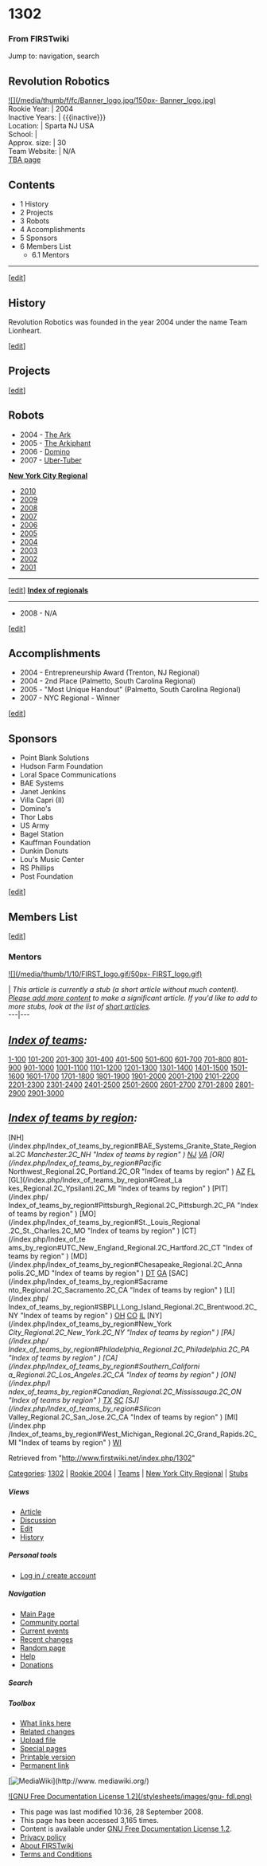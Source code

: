 # 1302

### From FIRSTwiki

Jump to: navigation, search

Revolution Robotics  
---  
[![](/media/thumb/f/fc/Banner_logo.jpg/150px-
Banner_logo.jpg)](/index.php/Image:Banner_logo.jpg "" )  
Rookie Year: | 2004  
Inactive Years: | {{{inactive}}}  
Location: | Sparta NJ USA  
School: |  
Approx. size: | 30  
Team Website: | N/A  
[TBA page](http://www.thebluealliance.net/tbatv/team.php?team=1302
"http://www.thebluealliance.net/tbatv/team.php?team=1302" )  
  
  

  

## Contents

  * 1 History
  * 2 Projects
  * 3 Robots
  * 4 Accomplishments
  * 5 Sponsors
  * 6 Members List
    * 6.1 Mentors  
---  
  
[[edit](/index.php?title=1302&action=edit&section=1 "Edit section: History" )]

## History

Revolution Robotics was founded in the year 2004 under the name Team
Lionheart.

[[edit](/index.php?title=1302&action=edit&section=2 "Edit section: Projects"
)]

## Projects

[[edit](/index.php?title=1302&action=edit&section=3 "Edit section: Robots" )]

## Robots

  * 2004 - [The Ark](/index.php?title=The_Ark_%281302%29&action=edit "The Ark \(1302\)" )
  * 2005 - [The Arkiphant](/index.php?title=The_Arkiphant_%281302%29&action=edit "The Arkiphant \(1302\)" )
  * 2006 - [Domino](/index.php?title=Domino_%281302%29&action=edit "Domino \(1302\)" )
  * 2007 - [Uber-Tuber](/index.php?title=Uber_Tuber_%281302%29&action=edit "Uber Tuber \(1302\)" )

**[New York City Regional](/index.php/New_York_City_Regional "New York City Regional" )**

  * [2010](/index.php?title=New_York_City_Regional_%282010%29&action=edit "New York City Regional \(2010\)" )
  * [2009](/index.php?title=New_York_City_Regional_%282009%29&action=edit "New York City Regional \(2009\)" )
  * [2008](/index.php?title=New_York_City_Regional_%282008%29&action=edit "New York City Regional \(2008\)" )
  * [2007](/index.php/New_York_City_Regional_%282007%29 "New York City Regional \(2007\)" )
  * [2006](/index.php/New_York_City_Regional_%282006%29 "New York City Regional \(2006\)" )
  * [2005](/index.php/New_York_City_Regional_%282005%29 "New York City Regional \(2005\)" )
  * [2004](/index.php/New_York_City_Regional_%282004%29 "New York City Regional \(2004\)" )
  * [2003](/index.php/New_York_City_Regional_%282003%29 "New York City Regional \(2003\)" )
  * [2002](/index.php/New_York_City_Regional_%282002%29 "New York City Regional \(2002\)" )
  * [2001](/index.php/New_York_City_Regional_%282001%29 "New York City Regional \(2001\)" )

* * *

[[edit](/index.php/Template:New_York_City_Regional_toc "Template:New York City
Regional toc" )] **[Index of regionals](/index.php/Index_of_regionals "Index
of regionals" )**  
  
---  
  
  * 2008 - N/A 

[[edit](/index.php?title=1302&action=edit&section=4 "Edit section:
Accomplishments" )]

## Accomplishments

  * 2004 - Entrepreneurship Award (Trenton, NJ Regional) 
  * 2004 - 2nd Place (Palmetto, South Carolina Regional) 
  * 2005 - "Most Unique Handout" (Palmetto, South Carolina Regional) 
  * 2007 - NYC Regional - Winner 

[[edit](/index.php?title=1302&action=edit&section=5 "Edit section: Sponsors"
)]

## Sponsors

  * Point Blank Solutions 
  * Hudson Farm Foundation 
  * Loral Space Communications 
  * BAE Systems 
  * Janet Jenkins 
  * Villa Capri (II) 
  * Domino's 
  * Thor Labs 
  * US Army 
  * Bagel Station 
  * Kauffman Foundation 
  * Dunkin Donuts 
  * Lou's Music Center 
  * RS Phillips 
  * Post Foundation 

[[edit](/index.php?title=1302&action=edit&section=6 "Edit section: Members
List" )]

## Members List

[[edit](/index.php?title=1302&action=edit&section=7 "Edit section: Mentors" )]

### Mentors

[![](/media/thumb/1/10/FIRST_logo.gif/50px-
FIRST_logo.gif)](/index.php/Image:FIRST_logo.gif "" )

|  _This article is currently a stub (a short article without much content).
[Please add more
content](http://www.firstwiki.net/index.php?title=1302&action=edit
"http://www.firstwiki.net/index.php?title=1302&action=edit" ) to make a
significant article. If you'd like to add to more stubs, look at the list of
[short articles](/index.php/Special:Shortpages "Special:Shortpages" )._  
---|---  
  
  

_[Index of teams](/index.php/Index_of_teams "Index of teams" ):_  
---  
  
[1-100](/index.php/Index_of_teams#1-100 "Index of teams" )
[101-200](/index.php/Index_of_teams#101-200 "Index of teams" )
[201-300](/index.php/Index_of_teams#201-300 "Index of teams" )
[301-400](/index.php/Index_of_teams#301-400 "Index of teams" )
[401-500](/index.php/Index_of_teams#401-500 "Index of teams" )
[501-600](/index.php/Index_of_teams#501-600 "Index of teams" )
[601-700](/index.php/Index_of_teams#601-700 "Index of teams" )
[701-800](/index.php/Index_of_teams#701-800 "Index of teams" )
[801-900](/index.php/Index_of_teams#801-900 "Index of teams" )
[901-1000](/index.php/Index_of_teams#901-1000 "Index of teams" )
[1001-1100](/index.php/Index_of_teams#1001-1100 "Index of teams" )
[1101-1200](/index.php/Index_of_teams#1101-1200 "Index of teams" )
[1201-1300](/index.php/Index_of_teams#1201-1300 "Index of teams" )
[1301-1400](/index.php/Index_of_teams#1301-1400 "Index of teams" )
[1401-1500](/index.php/Index_of_teams#1401-1500 "Index of teams" )
[1501-1600](/index.php/Index_of_teams#1501-1600 "Index of teams" )
[1601-1700](/index.php/Index_of_teams#1601-1700 "Index of teams" )
[1701-1800](/index.php/Index_of_teams#1701-1800 "Index of teams" )
[1801-1900](/index.php/Index_of_teams#1801-1900 "Index of teams" )
[1901-2000](/index.php/Index_of_teams#1901-2000 "Index of teams" )
[2001-2100](/index.php/Index_of_teams#2001-2100 "Index of teams" )
[2101-2200](/index.php/Index_of_teams#2101-2200 "Index of teams" )
[2201-2300](/index.php/Index_of_teams#2201-2300 "Index of teams" )
[2301-2400](/index.php/Index_of_teams#2301-2400 "Index of teams" )
[2401-2500](/index.php/Index_of_teams#2401-2500 "Index of teams" )
[2501-2600](/index.php/Index_of_teams#2501-2600 "Index of teams" )
[2601-2700](/index.php/Index_of_teams#2601-2700 "Index of teams" )
[2701-2800](/index.php/Index_of_teams#2701-2800 "Index of teams" )
[2801-2900](/index.php/Index_of_teams#2801-2900 "Index of teams" )
[2901-3000](/index.php/Index_of_teams#2901-3000 "Index of teams" )  
  
_[Index of teams by region](/index.php/Index_of_teams_by_region "Index of
teams by region" ):_  
---  
  
[NH](/index.php/Index_of_teams_by_region#BAE_Systems_Granite_State_Regional.2C
_Manchester.2C_NH "Index of teams by region" )
[NJ](/index.php/Index_of_teams_by_region#New_Jersey_Regional.2C_Trenton.2C_NJ
"Index of teams by region" )
[VA](/index.php/Index_of_teams_by_region#NASA.2FVCU_Regional.2C_Richmond.2C_VA
"Index of teams by region" ) [OR](/index.php/Index_of_teams_by_region#Pacific_
Northwest_Regional.2C_Portland.2C_OR "Index of teams by region" )
[AZ](/index.php/Index_of_teams_by_region#Arizona_Regional.2C_Phoenix.2C_AZ
"Index of teams by region" )
[FL](/index.php/Index_of_teams_by_region#Florida_Regional.2C_Orlando.2C_FL
"Index of teams by region" ) [GL](/index.php/Index_of_teams_by_region#Great_La
kes_Regional.2C_Ypsilanti.2C_MI "Index of teams by region" ) [PIT](/index.php/
Index_of_teams_by_region#Pittsburgh_Regional.2C_Pittsburgh.2C_PA "Index of
teams by region" ) [MO](/index.php/Index_of_teams_by_region#St._Louis_Regional
.2C_St._Charles.2C_MO "Index of teams by region" ) [CT](/index.php/Index_of_te
ams_by_region#UTC_New_England_Regional.2C_Hartford.2C_CT "Index of teams by
region" ) [MD](/index.php/Index_of_teams_by_region#Chesapeake_Regional.2C_Anna
polis.2C_MD "Index of teams by region" )
[DT](/index.php/Index_of_teams_by_region#Detroit_Regional.2C_Detroit.2C_MI
"Index of teams by region" )
[GA](/index.php/Index_of_teams_by_region#Peachtree_Regional.2C_Duluth.2C_GA
"Index of teams by region" ) [SAC](/index.php/Index_of_teams_by_region#Sacrame
nto_Regional.2C_Sacramento.2C_CA "Index of teams by region" ) [LI](/index.php/
Index_of_teams_by_region#SBPLI_Long_Island_Regional.2C_Brentwood.2C_NY "Index
of teams by region" )
[OH](/index.php/Index_of_teams_by_region#Buckeye_Regional.2C_Cleveland.2C_OH
"Index of teams by region" )
[CO](/index.php/Index_of_teams_by_region#Colorado_Regional.2C_Denver.2C_CO
"Index of teams by region" )
[IL](/index.php/Index_of_teams_by_region#Midwest_Regional.2C_Evanston.2C_IL
"Index of teams by region" ) [NY](/index.php/Index_of_teams_by_region#New_York
_City_Regional.2C_New_York.2C_NY "Index of teams by region" ) [PA](/index.php/
Index_of_teams_by_region#Philadelphia_Regional.2C_Philadelphia.2C_PA "Index of
teams by region" ) [CA](/index.php/Index_of_teams_by_region#Southern_Californi
a_Regional.2C_Los_Angeles.2C_CA "Index of teams by region" ) [ON](/index.php/I
ndex_of_teams_by_region#Canadian_Regional.2C_Mississauga.2C_ON "Index of teams
by region" )
[TX](/index.php/Index_of_teams_by_region#Lone_Star_Regional.2C_Houston.2C_TX
"Index of teams by region" )
[SC](/index.php/Index_of_teams_by_region#Palmetto_Regional.2C_Columbia.2C_SC
"Index of teams by region" ) [SJ](/index.php/Index_of_teams_by_region#Silicon_
Valley_Regional.2C_San_Jose.2C_CA "Index of teams by region" ) [MI](/index.php
/Index_of_teams_by_region#West_Michigan_Regional.2C_Grand_Rapids.2C_MI "Index
of teams by region" )
[WI](/index.php/Index_of_teams_by_region#Wisconsin_Regional.2C_Milwaukee.2C_WI
"Index of teams by region" )  
  
Retrieved from "<http://www.firstwiki.net/index.php/1302>"

[Categories](/index.php?title=Special:Categories&article=1302
"Special:Categories" ): [1302](/index.php?title=Category:1302&action=edit
"Category:1302" ) | [Rookie 2004](/index.php/Category:Rookie_2004
"Category:Rookie 2004" ) | [Teams](/index.php/Category:Teams "Category:Teams"
) | [New York City Regional](/index.php/Category:New_York_City_Regional
"Category:New York City Regional" ) | [Stubs](/index.php/Category:Stubs
"Category:Stubs" )

##### Views

  * [Article](/index.php/1302)
  * [Discussion](/index.php/Talk:1302)
  * [Edit](/index.php?title=1302&action=edit)
  * [History](/index.php?title=1302&action=history)

##### Personal tools

  * [Log in / create account](/index.php?title=Special:Userlogin&returnto=1302)

[](/index.php/Main_Page "Main Page" )

##### Navigation

  * [Main Page](/index.php/Main_Page)
  * [Community portal](/index.php/FIRSTwiki:Community_portal)
  * [Current events](/index.php/Current_events)
  * [Recent changes](/index.php/Special:Recentchanges)
  * [Random page](/index.php/Special:Random)
  * [Help](/index.php/FIRSTwiki:Help)
  * [Donations](/index.php/FIRSTwiki:Site_support)

##### Search



##### Toolbox

  * [What links here](/index.php/Special:Whatlinkshere/1302)
  * [Related changes](/index.php/Special:Recentchangeslinked/1302)
  * [Upload file](/index.php/Special:Upload)
  * [Special pages](/index.php/Special:Specialpages)
  * [Printable version](/index.php?title=1302&printable=yes)
  * [Permanent link](/index.php?title=1302&oldid=69353)

[![MediaWiki](/skins/common/images/poweredby_mediawiki_88x31.png)](http://www.
mediawiki.org/)

[![GNU Free Documentation License 1.2](/stylesheets/images/gnu-
fdl.png)](http://www.gnu.org/copyleft/fdl.html)

  * This page was last modified 10:36, 28 September 2008.
  * This page has been accessed 3,165 times.
  * Content is available under [GNU Free Documentation License 1.2](http://www.gnu.org/copyleft/fdl.html "http://www.gnu.org/copyleft/fdl.html" ).
  * [Privacy policy](/index.php/FIRSTwiki:Privacy_policy "FIRSTwiki:Privacy policy" )
  * [About FIRSTwiki](/index.php/FIRSTwiki:About "FIRSTwiki:About" )
  * [Terms and Conditions](/index.php/FIRSTwiki:Terms_and_conditions "FIRSTwiki:Terms and conditions" )

